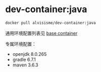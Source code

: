# dev-container:java

```bash
docker pull alvisisme/dev-container:java
```

通用环境配置列表见 [base container](../base/README.md)

专属环境配置：

* openjdk 8.0.265
* gradle 6.7.1
* maven 3.6.3
